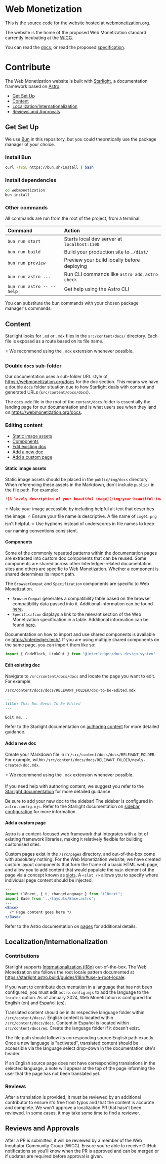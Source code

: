 # Web Monetization

This is the source code for the website hosted at [webmonetization.org](https://webmonetization.org).

The website is the home of the proposed Web Monetization standard currently incubating at the [WICG](https://wicg.io/).

You can read the [docs](https://webmonetization.org/docs/), or read the proposed [specification](https://webmonetization.org/specification).

# Contribute

The Web Monetization website is built with [Starlight](https://starlight.astro.build/), a documentation framework based on [Astro](https://astro.build/).

* [Get Set Up](#get-set-up)
* [Content](#content)
* [Localization/Internationalization](#localizationinternationalization)
* [Reviews and Approvals](#reviews-and-approvals)

## Get Set Up

We use [Bun](https://bun.sh/) in this repository, but you could theoretically use the package manager of your choice. 

### Install Bun

```sh
curl -fsSL https://bun.sh/install | bash
```

### Install dependencies

```sh
cd webmonetization
bun install
```

### Other commands

All commands are run from the root of the project, from a terminal:

| Command                   | Action                                           |
| :------------------------ | :----------------------------------------------- |
| `bun run start`           | Starts local dev server at `localhost:1100`      |
| `bun run build`           | Build your production site to `./dist/`          |
| `bun run preview`         | Preview your build locally before deploying      |
| `bun run astro ...`       | Run CLI commands like `astro add`, `astro check` |
| `bun run astro -- --help` | Get help using the Astro CLI                     |

You can substitute the bun commands with your chosen package manager's commands.

## Content

Starlight looks for `.md` or `.mdx` files in the `src/content/docs/` directory. Each file is exposed as a route based on its file name.

⭐ We recommend using the `.mdx` extension whenever possible.

### Double `docs` sub-folder

Our documentation uses a sub-folder URL style of https://webmonetization.org/docs for the doc section. This means we have a double `docs` folder situation due to how Starlight deals with content and generated URLs (`src/content/docs/docs`).

The `docs.mdx` file in the root of the `content/docs` folder is essentially the landing page for our documentation and is what users see when they land on https://webmonetization.org/docs.

### Editing content

* [Static image assets](#static-image-assets)
* [Components](#components)
* [Edit existing doc](#edit-existing-doc)
* [Add a new doc](#add-a-new-doc)
* [Add a custom page](#add-a-custom-page)

#### Static image assets

Static image assets should be placed in the `public/img/docs` directory. When referencing these assets in the Markdown, don't include `public/` in the file path. For example:

```md
![A lovely description of your beautiful image](/img/your-beautiful-image.png)
```

⭐ Make your image accessible by including helpful alt text that describes the image.
⭐ Ensure your file name is descriptive. A file name of `img01.png` isn't helpful.
⭐ Use hyphens instead of underscores in file names to keep our naming conventions consistent.

#### Components

Some of the commonly repeated patterns within the documentation pages are extracted into custom doc components that can be reused. Some components are shared across other Interledger-related documentation sites and others are specific to Web Monetization. Whether a component is shared determines its import path.

The `BrowserCompat` and `Specification` components are specific to Web Monetization. 

* `BrowserCompat` generates a compatibility table based on the browser compatibility data passed into it. Additional information can be found [here](https://interledger.tech/webm/browsercompat).
* `Specification` displays a link to the relevant section of the Web Monetization specification in a table. Additional information can be found [here](https://interledger.tech/webm/specification).

Documentation on how to import and use shared components is available on https://interledger.tech/. If you are using multiple shared components on the same page, you can import them like so:

```jsx
import { CodeBlock, LinkOut } from '@interledger/docs-design-system'
```

#### Edit existing doc

Navigate to `/src/content/docs/docs` and locate the page you want to edit. For example:

`/src/content/docs/docs/RELEVANT_FOLDER/doc-to-be-edited.mdx`

```markdown
---
title: This Doc Needs To Be Edited
---

Edit me...
```

Refer to the Starlight documentation on [authoring content](https://starlight.astro.build/guides/authoring-content/) for more detailed guidance.

#### Add a new doc

Create your Markdown file in in `/src/content/docs/docs/RELEVANT_FOLDER`. For example, within `/src/content/docs/docs/RELEVANT_FOLDER/newly-created-doc.mdx`.

⭐ We recommend using the `.mdx` extension whenever possible.

If you need help with authoring content, we suggest you refer to the [Starlight documentation](https://starlight.astro.build/guides/authoring-content/) for more detailed guidance.

Be sure to add your new doc to the sidebar! The sidebar is configured in `astro.config.mjs`. Refer to the Starlight documentation on [sidebar configuration](https://starlight.astro.build/reference/configuration/#sidebar) for more information.

#### Add a custom page

Astro is a content-focused web framework that integrates with a lot of existing framework libraries, making it relatively flexible for building customised sites.

Custom pages exist in the `/src/pages` directory, and out-of-the-box come with absolutely nothing. For the Web Monetization website, we have created custom layout components that form the frame of a basic HTML web page, and allow you to add content that would populate the `main` element of the page via a concept known as [slots](https://docs.astro.build/en/core-concepts/astro-components/#slots). A `<slot />` allows you to specify where individual page content should be injected.

```jsx
---
import i18next, { t, changeLanguage } from "i18next";
import Base from '../layouts/Base.astro';
---
<Base>
  /* Page content goes here */
</Base>
```

Refer to the Astro documentation on [pages](https://docs.astro.build/en/core-concepts/astro-pages/) for additional details.

## Localization/Internationalization

### Contributions

Starlight supports [Internationalization (i18n)](https://starlight.astro.build/guides/i18n/) out-of-the-box. The Web Monetization site follows the root locale pattern documented at https://starlight.astro.build/guides/i18n/#use-a-root-locale.

If you want to contribute documentation in a language that has not been configured, you must edit  `astro.config.mjs` to add the language to the `locales` option. As of January 2024, Web Monetization is configured for English (en) and Español (es).

Translated content should be in its respective language folder within `/src/content/docs/`. English content is located within `/src/content/docs/docs`. Content in Español is located within `src/content/docs/es`. Create the language folder if it doesn't exist.

The file path should follow its corresponding source English path exactly. Once a new language is "activated", translated content should be accessible via the language select drop-down in the documentation site's header.

If an English source page does not have corresponding translations in the selected language, a note will appear at the top of the page informing the user that the page has not been translated yet.

### Reviews

After a translation is provided, it must be reviewed by an additional contributor to ensure it's free from typos and that the content is accurate and complete. We won't approve a localization PR that hasn't been reviewed. In some cases, it may take some time to find a reviewer.

## Reviews and Approvals

After a PR is submitted, it will be reviewed by a member of the Web Incubator Community Group (WICG). Ensure you're able to receive GitHub notifications so you'll know when the PR is approved and can be merged or if updates are required before approval is given.